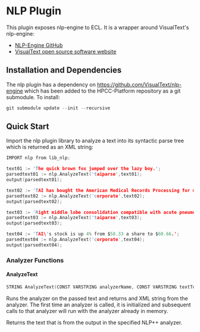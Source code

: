 NLP Plugin
================

This plugin exposes nlp-engine to ECL.  It is a wrapper around VisualText's nlp-engine:
* [NLP-Engine GitHub](https://github.com/VisualText/nlp-engine)
* [VisualText open source software website](https://visualtext.org)


Installation and Dependencies
------------------------------

The nlp plugin has a dependency on https://github.com/VisualText/nlp-engine which has been added to the HPCC-Platform repository as a git submodule.  To install:
```c
git submodule update --init --recursive
```

Quick Start
------------

Import the nlp plugin library to analyze a text into its syntactic parse tree which is returned as an XML string:
```c
IMPORT nlp from lib_nlp; 

text01 := 'The quick brown fox jumped over the lazy boy.';
parsedtext01 := nlp.AnalyzeText('taiparse',text01);
output(parsedtext01);

text02 := 'TAI has bought the American Medical Records Processing for more than $130 million dollars.';
parsedtext02 := nlp.AnalyzeText('corporate',text02);
output(parsedtext02);

text03 := 'Right middle lobe consolidation compatible with acute pneumonitis.';
parsedtext03 := nlp.AnalyzeText('taiparse',text03);
output(parsedtext03);

text04 := 'TAI\'s stock is up 4% from $58.33 a share to $60.66.';
parsedtext04 := nlp.AnalyzeText('corporate',text04);
output(parsedtext04);
```

### Analyzer Functions

#### AnalyzeText

```c
STRING AnalyzeText(CONST VARSTRING analyzerName, CONST VARSTRING textToAnalyze)
```

Runs the analyzer on the passed text and returns and XML string from the analyzer. The first time an analyzer is called, it is initialized and subsequent calls to that analyzer will run with the analyzer already in memory.

Returns the text that is from the output in the specified NLP++ analyzer.
